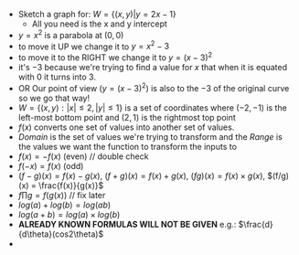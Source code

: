 - Sketch a graph for: $W = \{ (x,y) | y =2x-1 \}$ 
	- All you need is the x and y intercept
- $y=x^2$ is a parabola at $(0,0)$ 
- to move it UP we change it to $y=x^2 -3$ 
- to move it to the RIGHT we change it to $y=(x-3)^2$ 
- it's $-3$ because we're trying to find a value for $x$ that when it is equated with $0$ it turns into $3$.
- OR Our point of view ($y=(x-3)^2$) is also to the $-3$ of the original curve so we go that way!
- $W= \{(x,y): |x| \leq 2, |y| \leq 1\}$ is a set of coordinates where $(-2,-1)$ is the left-most bottom point and $(2,1)$ is the rightmost top point
- $f(x)$ converts one set of values into another set of values.
- *Domain* is the set of values we're trying to transform and the *Range* is the values we want the function to transform the inputs to
- $f(x) = -f(x)$ (even) // double check
- $f(-x) = f(x)$ (odd)
- $(f-g)(x) = f(x)-g(x)$, $(f+g)(x) = f(x)+g(x)$, $(fg)(x) = f(x) \times g(x)$, $(f/g)(x) = \frac{f(x)}{g(x)}$
- $f \prod g = f(g(x))$ // fix later
- $log(a) + log(b) = log(ab)$
- $log(a+b) = log(a) \times log(b)$
- **ALREADY KNOWN FORMULAS WILL NOT BE GIVEN** e.g.: $\frac{d}{d\theta}(cos2\theta)$ 
- 